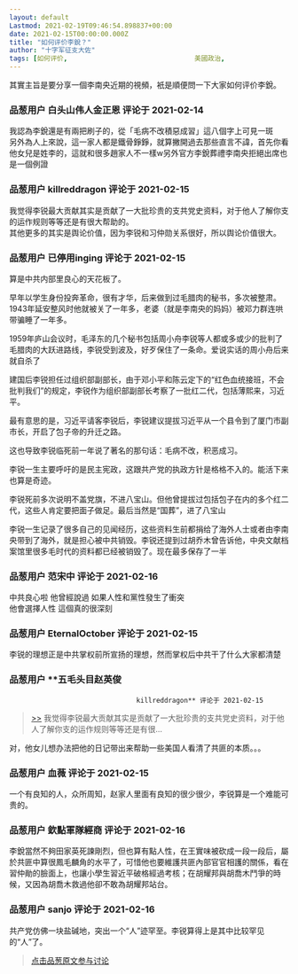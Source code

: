 ```yaml
---
layout: default
Lastmod: 2021-02-19T09:46:54.898837+00:00
date: 2021-02-15T00:00:00.000Z
title: "如何评价李銳？"
author: "十字军征支大佐"
tags: [如何评价,								美國政治,								中共歷史,								李銳]
---
```


其實主旨是要分享一個李南央近期的視頻，衹是順便問一下大家如何评价李銳。

            
### 品葱用户 **白头山伟人金正恩** 评论于 2021-02-14
        
我認為李銳還是有兩把刷子的，從「毛病不改積惡成習」這八個字上可見一斑  
另外為人上來說，這一家人都是鐵骨錚錚，就算撇開過去那些直言不諱，首先你看他女兒是姓李的，這就和很多趙家人不一樣w另外官方李銳葬禮李南央拒絕出席也是一個例證
        


            
### 品葱用户 **killreddragon** 评论于 2021-02-15
        
我觉得李锐最大贡献其实是贡献了一大批珍贵的支共党史资料，对于他人了解你支的运作规则等等还是有很大帮助的。  
其他更多的其实是舆论价值，因为李锐和习仲勋关系很好，所以舆论价值很大。
        


            
### 品葱用户 **已停用inging** 评论于 2021-02-15
        
算是中共内部里良心的天花板了。  
  
早年以学生身份投奔革命，很有才华，后来做到过毛腊肉的秘书，多次被整肃。1943年延安整风时他就被关了一年多，老婆（就是李南央的妈妈）被邓力群连哄带骗睡了一年多。  
  
1959年庐山会议时，毛泽东的几个秘书包括周小舟李锐等人都或多或少的批判了毛腊肉的大跃进路线，李锐受到波及，好歹保住了一条命。爱说实话的周小舟后来就自杀了  
  
建国后李锐担任过组织部副部长，由于邓小平和陈云定下的“红色血统接班，不会批判我们”的规定，李锐作为组织部副部长考察了一批红二代，包括薄熙来，习近平。  
  
最有意思的是，习近平请客李锐后，李锐建议提拔习近平从一个县令到了厦门市副市长，开启了包子帝的升迁之路。  
  
这也导致李锐临死前一年说了著名的那句话：毛病不改，积恶成习。  
  
李锐一生主要呼吁的是民主宪政，这跟共产党的执政方针是格格不入的。能活下来也算是奇迹。  
  
李锐死前多次说明不盖党旗，不进八宝山。但他曾提拔过包括包子在内的多个红二代，这些人肯定要把面子做足。最后当然是“国葬”，进了八宝山  
  
李锐一生记录了很多自己的见闻经历，这些资料生前都捐给了海外人士或者由李南央带到了海外，就是担心被中共销毁。李锐还提到过胡乔木曾告诉他，中央文献档案馆里很多毛时代的资料都已经被销毁了。现在最多保存了一半
        


            
### 品葱用户 **范宋中** 评论于 2021-02-16
        
中共良心啦 他曾經說過 如果人性和黨性發生了衝突  
他會選擇人性 這個真的很深刻
        


            
### 品葱用户 **EternalOctober** 评论于 2021-02-15
        
李锐的理想正是中共掌权前所宣扬的理想，然而掌权后中共干了什么大家都清楚
        


            
### 品葱用户 **五毛头目赵英俊				
									killreddragon** 评论于 2021-02-15
        
> [\>>]( "/video/item_id-35538#") 我觉得李锐最大贡献其实是贡献了一大批珍贵的支共党史资料，对于他人了解你支的运作规则等等还是有很...

  
  
对，他女儿想办法把他的日记带出来帮助一些美国人看清了共匪的本质。。。
        


            
### 品葱用户 **血薇** 评论于 2021-02-15
        
一个有良知的人，众所周知，赵家人里面有良知的很少很少，李锐算是一个难能可贵的。
        


            
### 品葱用户 **欽點軍隊經商** 评论于 2021-02-16
        
李銳當然不夠田家英死諫剛烈，但也算有點人性，在王實味被砍成一段一段后，屬於共匪中算很鳳毛麟角的水平了，可惜他也要維護共匪內部官官相護的關係，看在習仲勛的臉面上，也讓小學生習近平破格經過考核；在胡耀邦與胡喬木鬥爭的時候，又因為胡喬木救過他卻不敢為胡耀邦站台。
        


            
### 品葱用户 **sanjo** 评论于 2021-02-16
        
共产党仿佛一块盐碱地，突出一个“人”迹罕至。李锐算得上是其中比较罕见的“人”了。
        






> [点击品葱原文参与讨论](https://pincong.rocks/video/3887)


